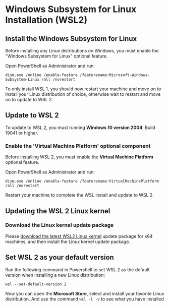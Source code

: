 # Windows Subsystem for Linux Installation (WSL2)

## Install the Windows Subsystem for Linux

Before installing any Linux distributions on Windows, you must enable the "Windows Subsystem for Linux" optional feature.

Open PowerShell as Administrator and run:

`dism.exe /online /enable-feature /featurename:Microsoft-Windows-Subsystem-Linux /all /norestart`

To only install WSL 1, you should now restart your machine and move on to Install your Linux distribution of choice, otherwise wait to restart and move on to update to WSL 2.

## Update to WSL 2

To update to WSL 2, you must running **Windows 10 version 2004**, Build 19041 or higher.

### Enable the 'Virtual Machine Platform' optional component

Before installing WSL 2, you must enable the **Virtual Machine Platform** optional feature.

Open PowerShell as Administrator and run:

`dism.exe /online /enable-feature /featurename:VirtualMachinePlatform /all /norestart`

Restart your machine to complete the WSL install and update to WSL 2.

## Updating the WSL 2 Linux kernel

### Download the Linux kernel update package

Please [download the latest WSL2 Linux kernel](https://wslstorestorage.blob.core.windows.net/wslblob/wsl_update_x64.msi) update package for x64 machines, and then install the Linux kernel update package.

## Set WSL 2 as your default version

Run the following command in Powershell to set WSL 2 as the default version when installing a new Linux distribution:

`wsl --set-default-version 2`

Now you can open the **Microsoft Store**, select and install your favorite Linux distribution. And use the command `wsl -l -v` to see what you have installed
